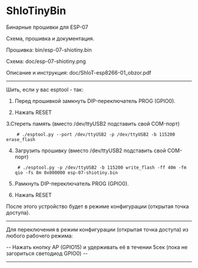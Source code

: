 # ShIoTinyBin

Бинарные прошивки для ESP-07

Схема, прошивка и документация.

Прошивка: bin/esp-07-shiotiny.bin

Схема:	doc/esp-07-shiotiny.png

Описание и инструкция: doc/ShIoT-esp8266-01_obzor.pdf

-----------------------------------------------------------------------------------------------------------------
Шить, если у вас esptool -  так:
 
1. Перед прошивкой замкнуть DIP-переключатель PROG (GPIO0).

2. Нажать RESET

3.Стереть память (вместо /dev/ttyUSB2 подставить свой COM-порт)

		# ./esptool.py --port /dev/ttyUSB2 -p /dev/ttyUSB2 -b 115200 erase_flash

4. Загрузить прошивку (вместо /dev/ttyUSB2 подставить свой COM-порт)

		# ./esptool.py -p /dev/ttyUSB2 -b 115200 write_flash -ff 40m -fm qio -fs 8m 0x000000 esp-07-shiotiny.bin

5. Рамкнуть DIP-переключатель PROG (GPIO0).

6. Нажать RESET

После этого устройство будет в режиме конфигурации (открытая точка доступа).

-----------------------------------------------------------------------------------------------------------------

Для переключения в режим конфигурации (открытая точка доступа) из любого рабочего режима:

 -- Нажать кнопку AP (GPIO15) и удерживать её в течении 5сек (пока не загориться светодиод GPIO0) --

-----------------------------------------------------------------------------------------------------------------
